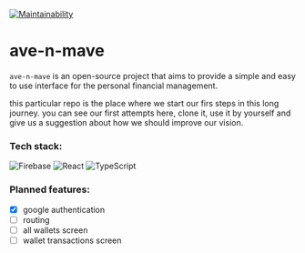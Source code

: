 [![Maintainability](https://api.codeclimate.com/v1/badges/fad80a25f50441a3dbbb/maintainability)](https://codeclimate.com/github/bold-studio/ave-n-mave/maintainability)

# ave-n-mave
`ave-n-mave` is an open-source project that aims to provide a simple and easy to use interface for the personal financial management.

this particular repo is the place where we start our firs steps in this long journey. you can see our first attempts here, clone it, use it by yourself and give us a suggestion about how we should improve our vision.

### Tech stack:
![Firebase](https://img.shields.io/badge/Firebase-039BE5?style=for-the-badge&logo=Firebase&logoColor=white) ![React](https://img.shields.io/badge/react-%2320232a.svg?style=for-the-badge&logo=react&logoColor=%2361DAFB) ![TypeScript](https://img.shields.io/badge/typescript-%23007ACC.svg?style=for-the-badge&logo=typescript&logoColor=white)

### Planned features:
- [x] google authentication
- [ ] routing
- [ ] all wallets screen
- [ ] wallet transactions screen
